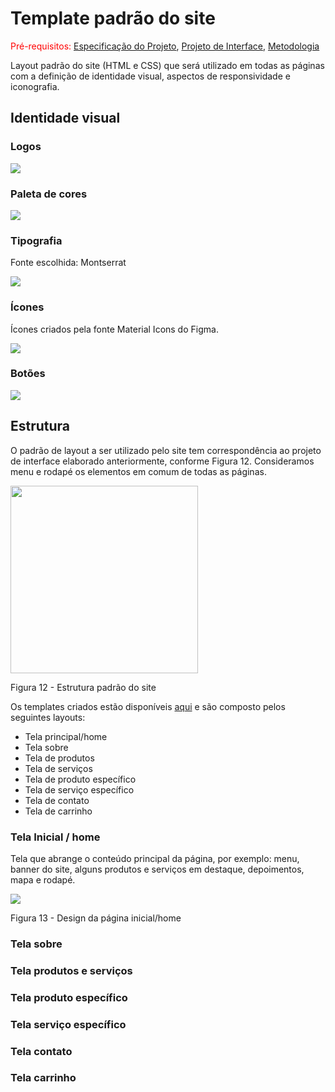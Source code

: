 # Template padrão do site

<span style="color:red">Pré-requisitos: <a href="02-Especificação do Projeto.md"> Especificação do Projeto</a></span>, <a href="03-Projeto de Interface.md"> Projeto de Interface</a>, <a href="04-Metodologia.md"> Metodologia</a>

Layout padrão do site (HTML e CSS) que será utilizado em todas as páginas com a definição de identidade visual, aspectos de responsividade e iconografia.

## Identidade visual

### Logos

<img src="https://github.com/ICEI-PUC-Minas-PMV-ADS/pmv-ads-2023-1-e1-proj-web-t2-grupo-2-paiva-moto-pecas/blob/main/docs/img/logos.jpg?raw=true" />

### Paleta de cores

<img src="https://github.com/ICEI-PUC-Minas-PMV-ADS/pmv-ads-2023-1-e1-proj-web-t2-grupo-2-paiva-moto-pecas/blob/main/docs/img/paleta-de-cores.jpg?raw=true" />

### Tipografia

Fonte escolhida: Montserrat

<img src="https://github.com/ICEI-PUC-Minas-PMV-ADS/pmv-ads-2023-1-e1-proj-web-t2-grupo-2-paiva-moto-pecas/blob/main/docs/img/tipografia.jpg?raw=true" />

### Ícones

Ícones criados pela fonte Material Icons do Figma.

<img src="https://github.com/ICEI-PUC-Minas-PMV-ADS/pmv-ads-2023-1-e1-proj-web-t2-grupo-2-paiva-moto-pecas/blob/main/docs/img/icones.jpg?raw=true" />

### Botões

<img src="https://github.com/ICEI-PUC-Minas-PMV-ADS/pmv-ads-2023-1-e1-proj-web-t2-grupo-2-paiva-moto-pecas/blob/main/docs/img/botoes.jpg?raw=true" />

## Estrutura

O padrão de layout a ser utilizado pelo site tem correspondência ao projeto de interface elaborado anteriormente, conforme Figura 12. Consideramos menu e rodapé os elementos em comum de todas as páginas.

<img height="300px" src="https://github.com/ICEI-PUC-Minas-PMV-ADS/pmv-ads-2023-1-e1-proj-web-t2-grupo-2-paiva-moto-pecas/blob/main/docs/img/wireframe-estrutura.jpg?raw=true" />

Figura 12 - Estrutura padrão do site

Os templates criados estão disponíveis [aqui](https://www.figma.com/file/AQnV3bdBiIJOyrLcBKpZvp/Grupo-02---Paiva-Moto-Pe%C3%A7as?type=design&node-id=67-194&t=rda4l6cbDeABgS5c-0) e são composto pelos seguintes layouts:

- Tela principal/home
- Tela sobre
- Tela de produtos
- Tela de serviços
- Tela de produto específico
- Tela de serviço específico
- Tela de contato
- Tela de carrinho

### Tela Inicial / home

Tela que abrange o conteúdo principal da página, por exemplo: menu, banner do site, alguns produtos e serviços em destaque, depoimentos, mapa e rodapé.

<img src="https://github.com/ICEI-PUC-Minas-PMV-ADS/pmv-ads-2023-1-e1-proj-web-t2-grupo-2-paiva-moto-pecas/blob/main/docs/img/home.jpg?raw=true" />

Figura 13 - Design da página inicial/home

### Tela sobre

### Tela produtos e serviços

### Tela produto específico

### Tela serviço específico

### Tela contato

### Tela carrinho
